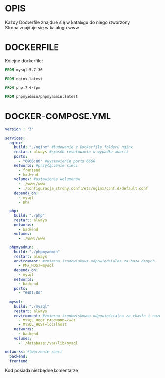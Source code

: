 # OPIS
Każdy Dockerfile znajduje się w katalogu do niego stworzony <br>
Strona znajduje się w katalogu www <br>

# DOCKERFILE

Kolejne dockerfile:

```Dockerfile
FROM mysql:5.7.36
```

```Dockerfile
FROM nginx:latest
```

```Dockerfile
FROM php:7.4-fpm
```

```Dockerfile
FROM phpmyadmin/phpmyadmin:latest
```

# DOCKER-COMPOSE.YML

```yml
version : "3"                 

services:
  nginx:                      
    build: "./nginx" #budowanie z Dockerfile folderu nginx
    restart: always #sposób resetowania w wypadku awarii
    ports:                    
      - "6666:80" #wystawienie portu 6666
    networks: #przyłączenie sieci
      - frontend
      - backend
    volumes: #ustawienie wolumenów
      - ./www:/www
      - ./konfiguracja_strony.conf:/etc/nginx/conf.d/default.conf
    depends_on:
      - mysql
      - php

  php: 
    build: "./php"
    restart: always  
    networks:
      - backend
    volumes:
      - ./www:/www

  phpmyadmin:
    build: "./phpmyadmin"
    restart: always
    environment: #zmienna środowiskowa odpowiedzialna za bazę danych
      - PMA_HOST=mysql
    depends_on:
      - mysql
    networks:
      - backend
    ports:
      - "6001:80"

  mysql:
    build: "./mysql"
    restart: always
    environment: #zmienna środowiskowoa odpowiedzialna za chasło i nazwę hosta
      - MYSQL_ROOT_PASSWORD=root 
      - MYSQL_HOST=localhost
    networks:
      - backend
    volumes:
      - ./database:/var/lib/mysql 

networks: #tworzenie sieci
  backend:
  frontend:
  ```

Kod posiada niezbędne komentarze